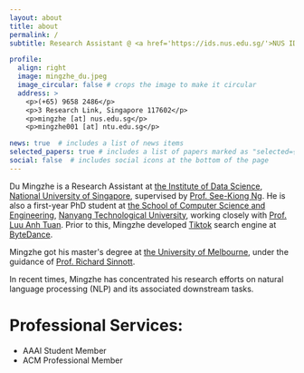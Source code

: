 ```yaml
---
layout: about
title: about
permalink: /
subtitle: Research Assistant @ <a href='https://ids.nus.edu.sg/'>NUS IDS</a> / PhD Student @ <a href='https://www.ntu.edu.sg/scse'>NTU SCSE</a>

profile:
  align: right
  image: mingzhe_du.jpeg
  image_circular: false # crops the image to make it circular
  address: >
    <p>(+65) 9658 2486</p>
    <p>3 Research Link, Singapore 117602</p>
    <p>mingzhe [at] nus.edu.sg</p>
    <p>mingzhe001 [at] ntu.edu.sg</p>

news: true  # includes a list of news items
selected_papers: true # includes a list of papers marked as "selected={true}"
social: false  # includes social icons at the bottom of the page
---
```


Du Mingzhe is a Research Assistant at [the Institute of Data Science](https://ids.nus.edu.sg/), [National University of Singapore](https://nus.edu.sg/), supervised by [Prof. See-Kiong Ng](https://www.comp.nus.edu.sg/~ngsk/). He is also a first-year PhD student at [the School of Computer Science and Engineering](https://www.ntu.edu.sg/scse/), [Nanyang Technological University](https://www.ntu.edu.sg/), working closely with [Prof. Luu Anh Tuan](https://tuanluu.github.io/). Prior to this, Mingzhe developed [Tiktok](https://www.tiktok.com/) search engine at [ByteDance](https://www.bytedance.com/).

Mingzhe got his master's degree at [the University of Melbourne](https://www.unimelb.edu.au/), under the guidance of [Prof. Richard Sinnott](https://findanexpert.unimelb.edu.au/profile/342078-richard-sinnott).

In recent times, Mingzhe has concentrated his research efforts on natural language processing (NLP) and its associated downstream tasks.

# Professional Services:
- AAAI Student Member
- ACM Professional Member
